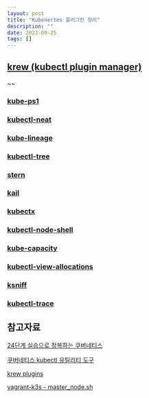 ```yaml
---
layout: post
title: "Kubenertes 플러그인 정리"
description: ""
date: 2023-09-25
tags: []
---
```


## <a href="https://krew.sigs.k8s.io/">krew (kubectl plugin manager)</a>

~~

### <a href="https://github.com/jonmosco/kube-ps1">kube-ps1</a>

### <a href="https://github.com/itaysk/kubectl-neat">kubectl-neat</a>

### <a href="https://github.com/tohjustin/kube-lineage">kube-lineage</a>

### <a href="https://github.com/ahmetb/kubectl-tree">kubectl-tree</a>

### <a href="https://github.com/stern/stern">stern</a>

### <a href="https://github.com/boz/kail">kail</a>

### <a href="https://github.com/ahmetb/kubectx">kubectx</a>

### <a href="https://github.com/kvaps/kubectl-node-shell">kubectl-node-shell</a>

### <a href="https://github.com/robscott/kube-capacity">kube-capacity</a>

### <a href="https://github.com/davidB/kubectl-view-allocations">kubectl-view-allocations</a>

### <a href="https://github.com/eldadru/ksniff">ksniff</a>

### <a href="https://github.com/iovisor/kubectl-trace">kubectl-trace</a>

## 참고자료

<a href="https://www.yes24.com/Product/Goods/115187666">24단계 실습으로 정복하는 쿠버네티스</a>

<a href="https://www.youtube.com/watch?v=UfKZPEk6D0k">쿠버네티스 kubectl 유틸리티 도구</a>

<a href="https://krew.sigs.k8s.io/plugins/">krew plugins</a>

<a href="https://github.com/hyuunnn/vagrant-k3s/blob/main/master_node.sh">vagrant-k3s - master_node.sh</a>
